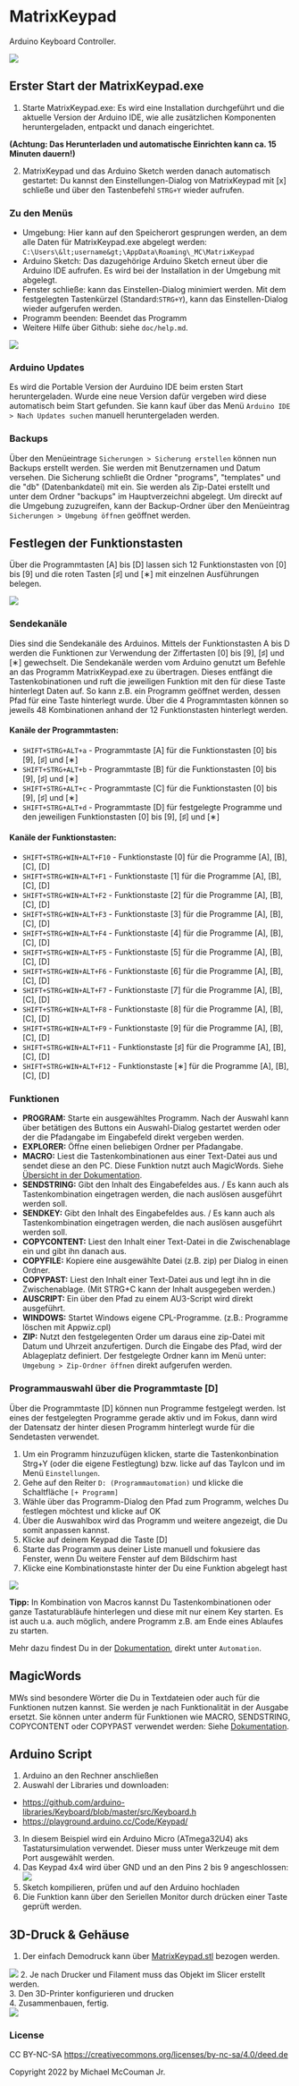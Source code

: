 # MatrixKeypad
Arduino Keyboard Controller.

<img src="https://github.com/ArduinoNanoProjects/MatrixKeypad/blob/main/screenshot1.jpg"/>


## Erster Start der MatrixKeypad.exe

1. Starte MatrixKeypad.exe: Es wird eine Installation durchgeführt und die aktuelle Version der Arduino IDE, wie alle zusätzlichen Komponenten heruntergeladen, entpackt und danach eingerichtet.

  **(Achtung: Das Herunterladen und automatische Einrichten kann ca. 15 Minuten dauern!)**

2. MatrixKeypad und das Arduino Sketch werden danach automatisch gestartet: Du kannst den Einstellungen-Dialog von MatrixKeypad mit [x] schließe und über den Tastenbefehl `STRG+Y` wieder aufrufen. 

### Zu den Menüs
- Umgebung: Hier kann auf den Speicherort gesprungen werden, an dem alle Daten für MatrixKeypad.exe abgelegt werden:
`C:\Users\&lt;username&gt;\AppData\Roaming\_MC\MatrixKeypad`
- Arduino Sketch: Das dazugehörige Arduino Sketch erneut über die Arduino IDE aufrufen. Es wird bei der Installation in der Umgebung mit abgelegt.
- Fenster schließe: kann das Einstellen-Dialog minimiert werden. Mit dem festgelegten Tastenkürzel (Standard:`STRG+Y`), kann das Einstellen-Dialog wieder aufgerufen werden.
- Programm beenden: Beendet das Programm
- Weitere Hilfe über Github: siehe `doc/help.md`.

<img src="https://github.com/ArduinoNanoProjects/MatrixKeypad/blob/main/screenshot3.jpg"/>

### Arduino Updates
Es wird die Portable Version der Aurduino IDE beim ersten Start heruntergeladen. 
Wurde eine neue Version dafür vergeben wird diese automatisch beim Start gefunden. 
Sie kann kauf über das Menü `Arduino IDE > Nach Updates suchen` manuell heruntergeladen werden.

### Backups 
Über den Menüeintrage `Sicherungen > Sicherung erstellen` können nun Backups erstellt werden. Sie werden mit Benutzernamen und Datum versehen. Die Sicherung schließt die Ordner "programs", "templates" und die "db" (Datenbankdatei) mit ein. Sie werden als Zip-Datei erstellt und unter dem Ordner "backups" im Hauptverzeichni abgelegt. Um direckt auf die Umgebung zuzugreifen, kann der Backup-Ordner über den Menüeintrag `Sicherungen > Umgebung öffnen` geöffnet werden.



## Festlegen der Funktionstasten

Über die Programmtasten [A] bis [D] lassen sich 12 Funktionstasten von [0] bis [9] und die roten Tasten [&#9839;] und [&lowast;] mit einzelnen Ausführungen belegen.

<img src="https://github.com/ArduinoNanoProjects/MatrixKeypad/blob/main/screenshot4.jpg"/>


### Sendekanäle

Dies sind die Sendekanäle des Arduinos. Mittels der Funktionstasten A bis D werden die Funktionen zur Verwendung der Ziffertasten [0] bis [9], [&#9839;] und [&lowast;] gewechselt. Die Sendekanäle werden vom Arduino genutzt um Befehle an das Programm MatrixKeypad.exe zu übertragen. Dieses entfängt die Tastenkobinationen und ruft die jeweiligen Funktion mit den für diese Taste hinterlegt Daten auf. So kann z.B. ein Programm geöffnet werden, dessen Pfad für eine Taste hinterlegt wurde. Über die 4 Programmtasten können so jeweils 48 Kombinationen anhand der 12 Funktionstasten hinterlegt werden.

#### Kanäle der Programmtasten:
- `SHIFT+STRG+ALT+a` - Programmtaste [A] für die Funktionstasten [0] bis [9], [&#9839;] und [&lowast;]<br>
- `SHIFT+STRG+ALT+b` - Programmtaste [B] für die Funktionstasten [0] bis [9], [&#9839;] und [&lowast;]<br>
- `SHIFT+STRG+ALT+c` - Programmtaste [C] für die Funktionstasten [0] bis [9], [&#9839;] und [&lowast;]<br>
- `SHIFT+STRG+ALT+d` - Programmtaste [D] für festgelegte Programme und den jeweiligen Funktionstasten [0] bis [9], [&#9839;] und [&lowast;]<br>

#### Kanäle der Funktionstasten:
- `SHIFT+STRG+WIN+ALT+F10` - Funktionstaste [0] für die Programme [A], [B], [C], [D] <br>
- `SHIFT+STRG+WIN+ALT+F1` - Funktionstaste [1] für die Programme [A], [B], [C], [D] <br>
- `SHIFT+STRG+WIN+ALT+F2` - Funktionstaste [2] für die Programme [A], [B], [C], [D] <br>
- `SHIFT+STRG+WIN+ALT+F3` - Funktionstaste [3] für die Programme [A], [B], [C], [D] <br>
- `SHIFT+STRG+WIN+ALT+F4` - Funktionstaste [4] für die Programme [A], [B], [C], [D] <br>
- `SHIFT+STRG+WIN+ALT+F5` - Funktionstaste [5] für die Programme [A], [B], [C], [D] <br>
- `SHIFT+STRG+WIN+ALT+F6` - Funktionstaste [6] für die Programme [A], [B], [C], [D] <br>
- `SHIFT+STRG+WIN+ALT+F7` - Funktionstaste [7] für die Programme [A], [B], [C], [D] <br>
- `SHIFT+STRG+WIN+ALT+F8` - Funktionstaste [8] für die Programme [A], [B], [C], [D] <br>
- `SHIFT+STRG+WIN+ALT+F9` - Funktionstaste [9] für die Programme [A], [B], [C], [D] <br>
- `SHIFT+STRG+WIN+ALT+F11` - Funktionstaste [&#9839;] für die Programme [A], [B], [C], [D] <br>
- `SHIFT+STRG+WIN+ALT+F12` - Funktionstaste [&lowast;] für die Programme [A], [B], [C], [D] <br>

### Funktionen
- **PROGRAM:** Starte ein ausgewähltes Programm. Nach der Auswahl kann über betätigen des Buttons ein Auswahl-Dialog gestartet werden oder der die Pfadangabe im Eingabefeld direkt vergeben werden.
- **EXPLORER:** Öffne einen beliebigen Ordner per Pfadangabe.
- **MACRO:** Liest die Tastenkombinationen aus einer Text-Datei aus und sendet diese an den PC. Diese Funktion nutzt auch MagicWords. Siehe <a href="https://github.com/ArduinoNanoProjects/MatrixKeypad/blob/main/doc/help.md">Übersicht in der Dokumentation</a>.
- **SENDSTRING:** Gibt den Inhalt des Eingabefeldes aus. / Es kann auch als Tastenkombination eingetragen werden, die nach auslösen ausgeführt werden soll.
- **SENDKEY:** Gibt den Inhalt des Eingabefeldes aus. / Es kann auch als Tastenkombination eingetragen werden, die nach auslösen ausgeführt werden soll.
- **COPYCONTENT:** Liest den Inhalt einer Text-Datei in die Zwischenablage ein und gibt ihn danach aus.
- **COPYFILE:** Kopiere eine ausgewählte Datei (z.B. zip) per Dialog in einen Ordner. 
- **COPYPAST:** Liest den Inhalt einer Text-Datei aus und legt ihn in die Zwischenablage. (Mit STRG+C kann der Inhalt ausgegeben werden.)
- **AUSCRIPT:** Ein über den Pfad zu einem AU3-Script wird direkt ausgeführt.
- **WINDOWS:** Startet Windows eigene CPL-Programme. (z.B.: Programme löschen mit Appwiz.cpl)
- **ZIP:** Nutzt den festgelegenten Order um daraus eine zip-Datei mit Datum und Uhrzeit anzufertigen. Durch die Eingabe des Pfad, wird der Ablageplatz definiert. Der festgelegte Ordner kann im Menü unter: `Umgebung > Zip-Ordner öffnen` direkt aufgerufen werden.


### Programmauswahl über die Programmtaste [D]
Über die Programmtaste [D] können nun Programme festgelegt werden. Ist eines der festgelegten Programme gerade aktiv und im Fokus, dann wird der Datensatz der hinter diesen Programm hinterlegt wurde für die Sendetasten verwendet.

1. Um ein Programm hinzuzufügen klicken, starte die Tastenkonbination Strg+Y (oder die eigene Festlegtung) bzw. licke auf das TayIcon und im Menü `Einstellungen`.
2. Gehe auf den Reiter `D: (Programmautomation)` und klicke die Schaltfläche `[+ Programm]`
3. Wähle über das Programm-Dialog den Pfad zum Programm, welches Du festlegen möchtest und klicke auf OK
4. Über die Auswahlbox wird das Programm und weitere angezeigt, die Du somit anpassen kannst.
5. Klicke auf deinem Keypad die Taste [D]
6. Starte das Programm aus deiner Liste manuell und fokusiere das Fenster, wenn Du weitere Fenster auf dem Bildschirm hast
7. Klicke eine Kombinationstaste hinter der Du eine Funktion abgelegt hast

<img src="https://github.com/ArduinoNanoProjects/MatrixKeypad/blob/main/screenshot7.jpg"/>

**Tipp:** In Kombination von Macros kannst Du Tastenkombinationen oder ganze Tastaturabläufe hinterlegen und diese mit nur einem Key starten. Es ist auch u.a. auch möglich, andere Programm z.B. am Ende eines Ablaufes zu starten.

Mehr dazu findest Du in der <a href="https://github.com/ArduinoNanoProjects/MatrixKeypad/blob/main/doc/help.md#Automation">Dokumentation</a>, direkt unter `Automation`.


## MagicWords

MWs sind besondere Wörter die Du in Textdateien oder auch für die Funktionen nutzen kannst. Sie werden je nach Funktionalität in der Ausgabe ersetzt. Sie können unter anderm für Funktionen wie MACRO, SENDSTRING, COPYCONTENT oder COPYPAST verwendet werden: Siehe <a href="https://github.com/ArduinoNanoProjects/MatrixKeypad/blob/main/doc/help.md#magicwords">Dokumentation</a>.


## Arduino Script

1. Arduino an den Rechner anschließen
2. Auswahl der Libraries und downloaden:
- https://github.com/arduino-libraries/Keyboard/blob/master/src/Keyboard.h
- https://playground.arduino.cc/Code/Keypad/
3. In diesem Beispiel wird ein Arduino Micro (ATmega32U4) aks Tastatursimulation verwendet.
Dieser muss unter Werkzeuge mit dem Port ausgewählt werden.
4. Das Keypad 4x4 wird über GND und an den Pins 2 bis 9 angeschlossen: <img src="https://github.com/ArduinoNanoProjects/MatrixKeypad/blob/main/screenshot5.jpg"/>
5. Sketch kompilieren, prüfen und auf den Arduino hochladen<br>
6. Die Funktion kann über den Seriellen Monitor durch drücken einer Taste geprüft werden.



## 3D-Druck & Gehäuse

1. Der einfach Demodruck kann über <a href="https://github.com/ArduinoNanoProjects/MatrixKeypad/blob/main/3dPrint/MatrixKeypad.stl">MatrixKeypad.stl</a> bezogen werden.
<img src="https://github.com/ArduinoNanoProjects/MatrixKeypad/blob/main/screenshot6.jpg"/>
2. Je nach Drucker und Filament muss das Objekt im Slicer erstellt werden.<br>
3. Den 3D-Printer konfigurieren und drucken  <br>
4. Zusammenbauen, fertig.<br>
<img src="https://github.com/ArduinoNanoProjects/MatrixKeypad/blob/main/screenshot2.jpg"/>


### License

CC BY-NC-SA
https://creativecommons.org/licenses/by-nc-sa/4.0/deed.de

Copyright 2022 by Michael McCouman Jr.